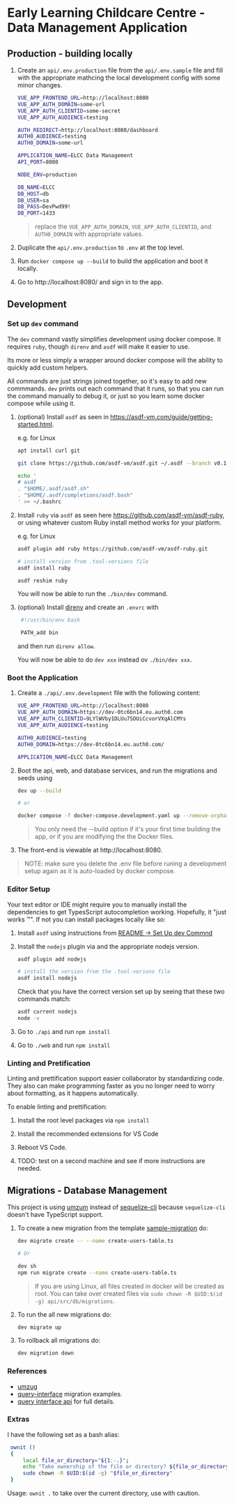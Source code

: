 # Early Learning Childcare Centre - Data Management Application

## Production - building locally

1. Create an `api/.env.production` file from the `api/.env.sample` file and fill with the appropriate mathcing the local development config with some minor changes.

   ```bash
   VUE_APP_FRONTEND_URL=http://localhost:8080
   VUE_APP_AUTH_DOMAIN=some-url
   VUE_APP_AUTH_CLIENTID=some-secret
   VUE_APP_AUTH_AUDIENCE=testing

   AUTH_REDIRECT=http://localhost:8080/dashboard
   AUTH0_AUDIENCE=testing
   AUTH0_DOMAIN=some-url

   APPLICATION_NAME=ELCC Data Management
   API_PORT=8080

   NODE_ENV=production

   DB_NAME=ELCC
   DB_HOST=db
   DB_USER=sa
   DB_PASS=DevPwd99!
   DB_PORT=1433
   ```

   > replace the `VUE_APP_AUTH_DOMAIN`, `VUE_APP_AUTH_CLIENTID`, and `AUTH0_DOMAIN` with appropriate values.

2. Duplicate the `api/.env.production` to `.env` at the top level.

3. Run `docker compose up --build` to build the application and boot it locally.

4. Go to http://localhost:8080/ and sign in to the app.

## Development

### Set up `dev` command

The `dev` command vastly simplifies development using docker compose. It requires `ruby`, though `direnv` and `asdf` will make it easier to use.

Its more or less simply a wrapper around docker compose will the ability to quickly add custom helpers.

All commands are just strings joined together, so it's easy to add new commmands. `dev` prints out each command that it runs, so that you can run the command manually to debug it, or just so you learn some docker compose while using it.

1. (optional) Install `asdf` as seen in https://asdf-vm.com/guide/getting-started.html.

   e.g. for Linux

   ```bash
   apt install curl git

   git clone https://github.com/asdf-vm/asdf.git ~/.asdf --branch v0.12.0

   echo '
   # asdf
   . "$HOME/.asdf/asdf.sh"
   . "$HOME/.asdf/completions/asdf.bash"
   ' >> ~/.bashrc
   ```

2. Install `ruby` via `asdf` as seen here https://github.com/asdf-vm/asdf-ruby, or using whatever custom Ruby install method works for your platform.

   e.g. for Linux

   ```bash
   asdf plugin add ruby https://github.com/asdf-vm/asdf-ruby.git

   # install version from .tool-versions file
   asdf install ruby

   asdf reshim ruby
   ```

   You will now be able to run the `./bin/dev` command.

3. (optional) Install [direnv](https://direnv.net/) and create an `.envrc` with

   ```bash
    #!/usr/bin/env bash

    PATH_add bin
   ```

   and then run `direnv allow`.

   You will now be able to do `dev xxx` instead ov `./bin/dev xxx`.

### Boot the Application

1. Create a `./api/.env.development` file with the following content:

   ```bash
   VUE_APP_FRONTEND_URL=http://localhost:8080
   VUE_APP_AUTH_DOMAIN=https://dev-0tc6bn14.eu.auth0.com
   VUE_APP_AUTH_CLIENTID=9LYlWVby1DLUu7SDUiCcvorVXqAlCMYs
   VUE_APP_AUTH_AUDIENCE=testing

   AUTH0_AUDIENCE=testing
   AUTH0_DOMAIN=https://dev-0tc6bn14.eu.auth0.com/

   APPLICATION_NAME=ELCC Data Management
   ```

2. Boot the api, web, and database services, and run the migrations and seeds using

   ```bash
   dev up --build

   # or

   docker compose -f docker-compose.development.yaml up --remove-orphans --build
   ```

   > You only need the --build option if it's your first time building the app, or if you are modifying the the Docker files.

3. The front-end is viewable at http://localhost:8080.

> NOTE: make sure you delete the .env file before runing a development setup again as it is auto-loaded by docker compose.

### Editor Setup

Your text editor or IDE might require you to manually install the dependencies to get TypesScript autocompletion working. Hopefully, it "just works :tm:". If not you can install packages locally like so:

1. Install `asdf` using instructions from [README -> Set Up dev Commnd](./README.md#set-up-dev-command)

2. Install the `nodejs` plugin via and the appropriate nodejs version.

   ```bash
   asdf plugin add nodejs

   # install the version from the .tool-verions file
   asdf install nodejs
   ```

   Check that you have the correct version set up by seeing that these two commands match:

   ```bash
   asdf current nodejs
   node -v
   ```

3. Go to `./api` and run `npm install`

4. Go to `./web` and run `npm install`

### Linting and Pretification

Linting and prettification support easier collaborator by standardizing code.
They also can make programming faster as you no longer need to worry about formatting, as it happens automatically.

To enable linting and prettification:

1. Install the root level packages via `npm install`

2. Install the recommended extensions for VS Code

3. Reboot VS Code.

4. TODO: test on a second machine and see if more instructions are needed.

## Migrations - Database Management

This project is using [umzum](https://github.com/sequelize/umzug) instead of [sequelize-cli](https://github.com/sequelize/cli) because `sequelize-cli` doesn't have TypeScript support.

1. To create a new migration from the template [sample-migration](./api/src/db/template/sample-migration.ts) do:

   ```bash
   dev migrate create -- --name create-users-table.ts

   # Or

   dev sh
   npm run migrate create --name create-users-table.ts
   ```

   > If you are using Linux, all files created in docker will be created as root. You can take over created files via `sudo chown -R $UID:$(id -g) api/src/db/migrations`.

2. To run the all new migrations do:

   ```bash
   dev migrate up
   ```

3. To rollback all migrations do:
   ```bash
   dev migration down
   ```

### References

- [umzug](https://github.com/sequelize/umzug)
- [query-interface](https://sequelize.org/docs/v6/other-topics/query-interface/) migration examples.
- [query interface api](https://sequelize.org/api/v6/class/src/dialects/abstract/query-interface.js~queryinterface) for full details.

### Extras

I have the following set as a bash alias:

```bash
 ownit ()
 {
     local file_or_directory="${1:-.}";
     echo "Take ownership of the file or directory? ${file_or_directory}";
     sudo chown -R $UID:$(id -g) "$file_or_directory"
 }
```

Usage: `ownit .` to take over the current directory, use with caution.
